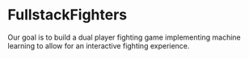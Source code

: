 # FullstackFighters
Our goal is to build a dual player fighting game implementing machine learning to allow for an interactive fighting experience.
